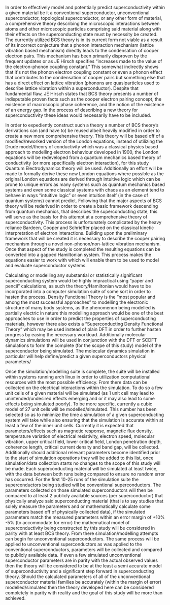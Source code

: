 In order to effectively model and potentially predict superconductivity
within a given material be it a conventional superconductor,
unconventional superconductor, topological superconductor, or any other
form of material, a comprehensive theory describing the microscopic
interactions between atoms and other microscopic particles comprising
said material along with their effects on the superconducting state must
by necessity be created. The currently utilized BCS theory is in its
current form not viable as a result of its incorrect conjecture that a
phonon interaction mechanism (lattice vibration based mechanism)
directly leads to the condensation of cooper electron pairs. This
mechanism has been primarily disproven by the frequent updates or as JE
Hirsch specifies “increases made to the value of the electron-phonon
coupling constant.” This somewhat indirectly shows that it's not the
phonon electron coupling constant or even a phonon effect that
contributes to the condensation of cooper pairs but something else that
has a direct effect on lattice vibration (phonons are quasiparticles
used to describe lattice vibration within a superconductor). Despite
that fundamental flaw, JE Hirsch states that BCS theory presents a
number of indisputable proven facts such as the cooper electron pairing
concept, the existence of macroscopic phase coherence, and the notion of
the existence of an energy gap. In the process of describing a new
theory for superconductivity these ideas would necessarily have to be
included.

In order to expediently construct such a theory a number of BCS theory’s
derivations can (and have to) be reused albeit heavily modified in order
to create a new more comprehensive theory. This theory will be based off
of a modified/reworked version of the London equations, instead of
utilizing the Drude model/theory of conductivity which was a classical
physics based approach to modelling electron behaviour developed in
1900, the London equations will be redeveloped from a quantum mechanics
based theory of conductivity (or more specifically electron
interaction), for this study Quantum Electrodynamics theory will be
used. Additionally an effort will be made to formally derive these new
London equations where possible as the original London equations are
derived through intuitive logic which can be prone to unique errors as
many systems such as quantum mechanics based systems and even some
classical systems with chaos as an element tend to behave in ways
“intuitive logic” or even intuition itself (in the case of quantum
systems) cannot predict. Following that the major aspects of BCS theory
will be rederived in order to create a basic framework descending from
quantum mechanics, that describes the superconducting state, this will
serve as the basis for this attempt at a comprehensive theory of
superconductivity. This process is unfortunately complicated by the
heavy reliance Bardeen, Cooper and Schrieffer placed on the classical
kinetic interpretation of electron interactions. Building upon the
preliminary framework that will be created it is necessary to describe
the cooper pairing mechanism through a novel non-phonon/non-lattice
vibration mechanism. Once that aspect of the study is completed the
resulting equations can be converted into a gapped Hamiltonian system.
This process makes the equations easier to work with which will enable
them to be used to model and evaluate superconductor systems.

Calculating or modelling any substantial or statistically significant
superconducting system would be highly impractical using “paper and
pencil” calculations, as such the theory/Hamiltonian would have to be
incorporated into a computer simulation suite of some sort in order to
hasten the process. Density Functional Theory is the “most popular and
among the most successful approaches” to modelling the electronic
structure of many body systems, as the phenomenon being modelled is
partially electric in nature this modelling approach would be one of the
best approaches to use in order to predict the properties of
superconducting materials, however there also exists a “Superconducting
Density Functional Theory” which may be used instead of plain DFT in
order to further hasten progress by easing the necessary workload.
Additionally molecular dynamics simulations will be used in conjunction
with the DFT or SCDFT simulations to form the complete (for the scope of
this study) model of the superconductor being simulated. The molecular
dynamics simulation in particular will help define/predict a given
superconductors physical parameters/

Once the simulation/modelling suite is complete, the suite will be
installed within systems running arch linux in order to utilization
computational resources with the most possible efficiency. From there
data can be collected on the electrical interactions within the
simulation. To do so a few unit cells of a given material will be
simulated (as 1 unit cell may lead to unintended/undesired effects
emerging and or it may also lead to some effects being simulated
poorly). To be more specific, currently a cubic model of 27 unit cells
will be modelled/simulated. This number has been selected so as to
minimize the time a simulation of a given superconducting system will
take while also ensuring that the simulation is accurate within at least
a few of the inner unit cells. Currently it is expected that
parameters/effects such as magnetic response, magnetic flux density,
temperature variation of electrical resistivity, electron speed,
molecular vibration, upper critical field, lower critical field, London
penetration depth, coherence length, critical current density and band
gap, will be collected. Additionally should additional relevant
parameters become identified prior to the start of simulation operations
they will be added to this list, once simulation/data collection starts
no changes to the scope of this study will be made. Each superconducting
material will be simulated at least twice, with the data between both
runs being compared to ensure no random error has occurred. For the
first 10-25 runs of the simulation suite the superconductors being
studied will be conventional superconductors. The parameters collected
on those simulated superconductors will then be compared to at least 2
publicly available sources (per superconductor) that physically analyze
said superconducting material (that is to say studies that solely
measure the parameters and or mathematically calculate some parameters
based off of physically collected data), if the simulated parameters
match the measured parameters within an error margin of +10% -5% (to
accommodate for error) the mathematical model of superconductivity being
constructed by this study will be considered in parity with at least BCS
theory. From there simulation/modelling attempts can begin for
unconventional superconductors. The same process will be applied to
unconventional superconductors as was applied to the conventional
superconductors, parameters will be collected and compared to publicly
available data. If even a few simulated unconventional superconductor
parameters are in parity with the actual observed values then the theory
will be considered to be at the least a semi accurate model of
superconductivity and a significant step forward in superconducting
theory. Should the calculated parameters of all of the unconventional
superconductor material families be accurately (within the margin of
error) modelled/simulated then the theory developed here can be
considered completely in parity with reality and the goal of this study
will be more than achieved.
